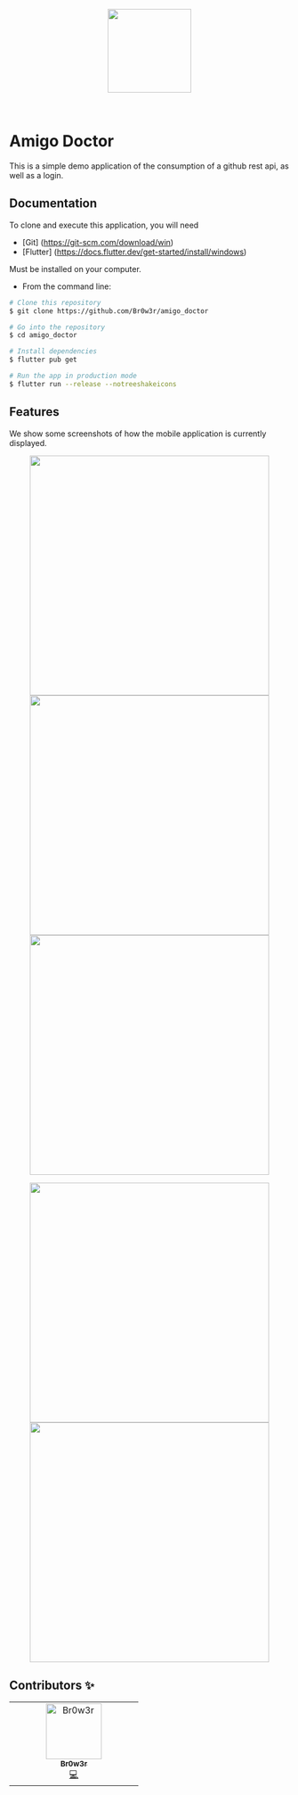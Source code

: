 <p align="center">
  <a href="https://play.google.com/store/apps/details?id=com.elonce.oncenoticias&hl=es">
    <img src="https://amigodoctor.com/wp-content/uploads/2020/11/amigo-doctor-logo-bl.png" height="150px">
  </a>
</p>

<br>

<h1 align="start"> Amigo Doctor </h1>

This is a simple demo application of the consumption of a github rest api, as well as a login. 

## Documentation

To clone and execute this application, you will need 
- [Git] (https://git-scm.com/download/win)
- [Flutter] (https://docs.flutter.dev/get-started/install/windows) 

Must be installed on your computer. 

- From the command line:

```bash
# Clone this repository
$ git clone https://github.com/Br0w3r/amigo_doctor

# Go into the repository
$ cd amigo_doctor

# Install dependencies
$ flutter pub get

# Run the app in production mode
$ flutter run --release --notreeshakeicons
```

## Features

We show some screenshots of how the mobile application is currently displayed.

<p align="center">
  <img src = "https://i.ibb.co/0BNktj4/Screenshot-1712384398.png" height=430>
   <img src = "https://i.ibb.co/vm3z476/Screenshot-1712384414.png" height=430>
    <img src = "https://i.ibb.co/2cZ7j47/Screenshot-1712384478.png" height=430>
</p>

<p align="center">
  <img src = "https://i.ibb.co/dctSYJd/Screenshot-1712384490.png" height=430>
  <img src = "https://i.ibb.co/z6YsB4t/Screenshot-1712384500.png" height=430>
</p>

## Contributors ✨

<table>
  <tbody>
    <tr>
      <td align="center" valign="top" width="50%"><a href="https://github.com/Br0w3r"><img src="https://avatars.githubusercontent.com/u/139900682?v=4" width="100px;" alt="Br0w3r"/><br /><sub><b>Br0w3r</b></sub></a><br /><a href="https://github.com/Kokiz404/once-noticias/commits?author=Br0w3r" title="Code">💻</a></td>
    </tr>
  </tbody>
</table>
